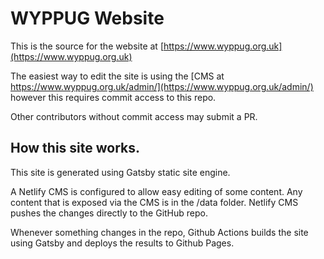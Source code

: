 # WYPPUG Website

This is the source for the website at [https://www.wyppug.org.uk](https://www.wyppug.org.uk)

The easiest way to edit the site is using the [CMS at https://www.wyppug.org.uk/admin/](https://www.wyppug.org.uk/admin/) however this requires commit access to this repo.

Other contributors without commit access may submit a PR.

## How this site works.

This site is generated using Gatsby static site engine.

A Netlify CMS is configured to allow easy editing of some content. Any content that is exposed via the CMS is in the /data folder. Netlify CMS pushes the changes directly to the GitHub repo.

Whenever something changes in the repo, Github Actions builds the site using Gatsby and deploys the results to Github Pages.